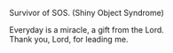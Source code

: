 Survivor of SOS. (Shiny Object Syndrome)

Everyday is a miracle, a gift from the Lord.  
Thank you, Lord, for leading me.
